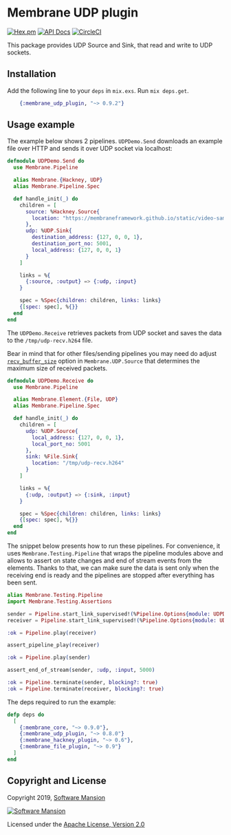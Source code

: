 # Membrane UDP plugin

[![Hex.pm](https://img.shields.io/hexpm/v/membrane_udp_plugin.svg)](https://hex.pm/packages/membrane_udp_plugin)
[![API Docs](https://img.shields.io/badge/api-docs-yellow.svg?style=flat)](https://hexdocs.pm/membrane_udp_plugin/)
[![CircleCI](https://circleci.com/gh/membraneframework/membrane_udp_plugin.svg?style=svg)](https://circleci.com/gh/membraneframework/membrane_udp_plugin)

This package provides UDP Source and Sink, that read and write to UDP sockets.

## Installation

Add the following line to your `deps` in `mix.exs`. Run `mix deps.get`.

```elixir
	{:membrane_udp_plugin, "~> 0.9.2"}
```

## Usage example

The example below shows 2 pipelines. `UDPDemo.Send` downloads an example file over HTTP and
sends it over UDP socket via localhost:

```elixir
defmodule UDPDemo.Send do
  use Membrane.Pipeline

  alias Membrane.{Hackney, UDP}
  alias Membrane.Pipeline.Spec

  def handle_init(_) do
    children = [
      source: %Hackney.Source{
        location: "https://membraneframework.github.io/static/video-samples/test-video.h264"
      },
      udp: %UDP.Sink{
        destination_address: {127, 0, 0, 1},
        destination_port_no: 5001,
        local_address: {127, 0, 0, 1}
      }
    ]

    links = %{
      {:source, :output} => {:udp, :input}
    }

    spec = %Spec{children: children, links: links}
    {[spec: spec], %{}}
  end
end
```

The `UDPDemo.Receive` retrieves packets from UDP socket and
saves the data to the `/tmp/udp-recv.h264` file.

Bear in mind that for other files/sending pipelines you may need do adjust
[`recv_buffer_size`](https://hexdocs.pm/membrane_udp_plugin/Membrane.UDP.Source.html#module-element-options)
option in `Membrane.UDP.Source` that determines the maximum size of received packets.

```elixir
defmodule UDPDemo.Receive do
  use Membrane.Pipeline

  alias Membrane.Element.{File, UDP}
  alias Membrane.Pipeline.Spec

  def handle_init(_) do
    children = [
      udp: %UDP.Source{
        local_address: {127, 0, 0, 1},
        local_port_no: 5001
      },
      sink: %File.Sink{
        location: "/tmp/udp-recv.h264"
      }
    ]

    links = %{
      {:udp, :output} => {:sink, :input}
    }

    spec = %Spec{children: children, links: links}
    {[spec: spec], %{}}
  end
end
```

The snippet below presents how to run these pipelines. For convenience, it uses `Membrane.Testing.Pipeline`
that wraps the pipeline modules above and allows to assert on state changes and end of stream events from the elements.
Thanks to that, we can make sure the data is sent only when the receiving end is ready and the pipelines are stopped
after everything has been sent.

```elixir
alias Membrane.Testing.Pipeline
import Membrane.Testing.Assertions

sender = Pipeline.start_link_supervised!(%Pipeline.Options{module: UDPDemo.Send})
receiver = Pipeline.start_link_supervised!(%Pipeline.Options{module: UDPDemo.Receive})

:ok = Pipeline.play(receiver)

assert_pipeline_play(receiver)

:ok = Pipeline.play(sender)

assert_end_of_stream(sender, :udp, :input, 5000)

:ok = Pipeline.terminate(sender, blocking?: true)
:ok = Pipeline.terminate(receiver, blocking?: true)
```

The deps required to run the example:

```elixir
defp deps do
  [
    {:membrane_core, "~> 0.9.0"},
	{:membrane_udp_plugin, "~> 0.8.0"}
    {:membrane_hackney_plugin, "~> 0.6"},
    {:membrane_file_plugin, "~> 0.9"}
  ]
end
```

## Copyright and License

Copyright 2019, [Software Mansion](https://swmansion.com/?utm_source=git&utm_medium=readme&utm_campaign=membrane)

[![Software Mansion](https://logo.swmansion.com/logo?color=white&variant=desktop&width=200&tag=membrane-github)](https://swmansion.com/?utm_source=git&utm_medium=readme&utm_campaign=membrane)

Licensed under the [Apache License, Version 2.0](LICENSE)
